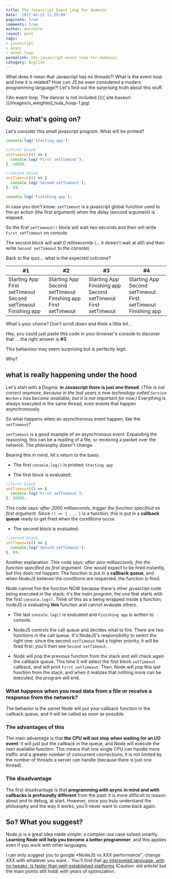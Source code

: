 ```yaml
---
title: The Javascript Event Loop for dummies
date: '2017-02-25 11:29:00'
paginate: true
comments: true
author: musikele
layout: post
tags:
- javascript
- async
- event loop
permalink: the-javascript-event-loop-for-dummies/
category: English
---
```

What does it mean that Javascript has no threads?! What is the event loop and how it is related? How can JS be even considered a modern programming language?! Let's find out the surprising truth about this stuff.

![An event loop. The dancer is not included.]({{ site.baseurl }}/images/o_weighted_hula_hoop-1.jpg)

## Quiz: what's going on?

Let's consider this small javascript program. What will be printed?

```javascript
console.log('Starting app');

//first block 
setTimeout(() => {
  console.log('First setTimeout');
}, 2000);

//second block 
setTimeout(() => {
  console.log('Second setTimeout');
}, 0);

console.log('Finishing app');
```

In case you don't know: `setTimeout` is a javascript global function used to fire an action (the first argument) when the delay (second argument) is elapsed.

So the first `setTimeout()` block will wait two seconds and then will write `First setTimeout` on console.

The second block will wait 0 milliseconds (... it doesn't wait at all!) and then write `Second setTimeout` to the console).

Back to the quiz... what is the expected outcome?

<table>

<thead>

<tr>

<th>#1</th>

<th>#2</th>

<th>#3</th>

<th>#4</th>

</tr>

</thead>

<tbody>

<tr>

<td>Starting App  
First setTimeout  
Second setTimeout  
Finishing app</td>

<td>Starting App  
Second setTimeout  
Finishing app  
First setTimeout</td>

<td>Starting App  
Finishing app  
Second setTimeout  
First setTimeout</td>

<td>Starting App  
Second setTimeout  
First setTimeout  
Finishing app</td>

</tr>

</tbody>

</table>

What's your choice? Don't scroll down and think a little bit...

Hey, you could just paste this code in your browser's console to discover that ... the right answer is **#3**.

This behaviour may seem surprising but is perfectly legit.

Why?

## what is really happening under the hood

Let's start with a Dogma: **in Javascript there is just one thread**. (_This is not correct anymore, because in the last years a new technology called `Service Workers` has become available; but it is not important for now._) Everything is always executed in the same thread, even events that happen asynchronously.

So what happens when an asynchronous event happen, like the `setTimeout`?

`setTimeout` is a good example of an asynchronous event. Expanding the reasoning, this can be a reading of a file, or receiving a packet over the network. The philosophy doesn't change.

Bearing this in mind, let's return to the basis.

*   The first `console.log()` is printed: `Starting app`

*   The first block is evaluated:

```javascript
//first block 
setTimeout(() => {
  console.log('First setTimeout');
}, 2000);
```

This code says: _after 2000 milliseconds, trigger the function specified as first argument_. Since `() => { ... }` is a function, this is put in a **callback queue** ready to get fired when the conditions occur.

*   The second block is evaluated:

```javascript
//second block 
setTimeout(() => {
  console.log('Second setTimeout');
}, 0);
```

Another explanation. This code says: _after zero milliseconds, fire the function specified as first argument_. One would expect to be fired instantly, but this does not happen: The function is put in a **callback queue**, and when NodeJS believes the conditions are respected, the function is fired.

Node cannot fire the function NOW because there's other javascript code being executed in the stack: it's the _main program_, the one that starts with the first `console.log()`. Think of this as a being wrapped inside a function; nodeJS is evaluating **this** function and cannot evaluate others.

*   The last `console.log()` is evaluated and `Finishing app` is written to console.

*   NodeJS controls the call queue and decides what to fire. There are two functions in the call queue. It's NodeJS's responsibility to select the right one: since the second `setTimeout` had a higher priority, it will be fired first: you'll then see `Second setTimeout`.

*   Node will pop the previous function from the stack and will check again the callback queue. This time it will select the first block `setTimeout` callback, and will print `First setTimeout`. Then, Node will pop this last function from the stack, and when it realizes that nothing more can be executed, the program will end.

### What happens when you read data from a file or receive a response from the network?

The behavior is the same! Node will put your callback function in the callback queue, and it will be called as soon as possible.

### The advantages of this

The main advantage is that **the CPU will not stop when waiting for an I/O event**: it will just put the callback in the queue, and Node will execute the next available function. This means that one single CPU can handle more traffic and a greater number of concurrent connections; it is not limited by the number of threads a server can handle (because there is just one thread).

### The disadvantage

The first disadvantage is that **programming with async in mind and with callbacks is profoundly different** from the past: it is more difficult to reason about and to debug, at start. However, once you truly understand the philosophy and the way it works, you'll never want to come back again.

## So? What you suggest?

Node.js is a great idea made simple: a complex use case solved smartly. **Learning Node will help you become a better programmer**, and this applies even if you work with other languages.

I can only suggest you to google *NodeJS vs XXX performance", change XXX with whatever you want... You'll find that [an interpreted language, with no tweaks, is faster than well-established platforms](https://dzone.com/articles/performance-comparison-between) (Caution: old article! but the main points still hold) with years of optimization.